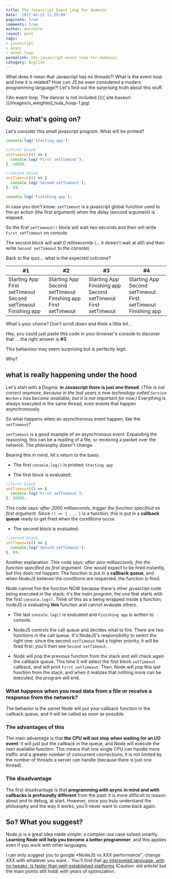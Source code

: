 ```yaml
---
title: The Javascript Event Loop for dummies
date: '2017-02-25 11:29:00'
paginate: true
comments: true
author: musikele
layout: post
tags:
- javascript
- async
- event loop
permalink: the-javascript-event-loop-for-dummies/
category: English
---
```

What does it mean that Javascript has no threads?! What is the event loop and how it is related? How can JS be even considered a modern programming language?! Let's find out the surprising truth about this stuff.

![An event loop. The dancer is not included.]({{ site.baseurl }}/images/o_weighted_hula_hoop-1.jpg)

## Quiz: what's going on?

Let's consider this small javascript program. What will be printed?

```javascript
console.log('Starting app');

//first block 
setTimeout(() => {
  console.log('First setTimeout');
}, 2000);

//second block 
setTimeout(() => {
  console.log('Second setTimeout');
}, 0);

console.log('Finishing app');
```

In case you don't know: `setTimeout` is a javascript global function used to fire an action (the first argument) when the delay (second argument) is elapsed.

So the first `setTimeout()` block will wait two seconds and then will write `First setTimeout` on console.

The second block will wait 0 milliseconds (... it doesn't wait at all!) and then write `Second setTimeout` to the console).

Back to the quiz... what is the expected outcome?

<table>

<thead>

<tr>

<th>#1</th>

<th>#2</th>

<th>#3</th>

<th>#4</th>

</tr>

</thead>

<tbody>

<tr>

<td>Starting App  
First setTimeout  
Second setTimeout  
Finishing app</td>

<td>Starting App  
Second setTimeout  
Finishing app  
First setTimeout</td>

<td>Starting App  
Finishing app  
Second setTimeout  
First setTimeout</td>

<td>Starting App  
Second setTimeout  
First setTimeout  
Finishing app</td>

</tr>

</tbody>

</table>

What's your choice? Don't scroll down and think a little bit...

Hey, you could just paste this code in your browser's console to discover that ... the right answer is **#3**.

This behaviour may seem surprising but is perfectly legit.

Why?

## what is really happening under the hood

Let's start with a Dogma: **in Javascript there is just one thread**. (_This is not correct anymore, because in the last years a new technology called `Service Workers` has become available; but it is not important for now._) Everything is always executed in the same thread, even events that happen asynchronously.

So what happens when an asynchronous event happen, like the `setTimeout`?

`setTimeout` is a good example of an asynchronous event. Expanding the reasoning, this can be a reading of a file, or receiving a packet over the network. The philosophy doesn't change.

Bearing this in mind, let's return to the basis.

*   The first `console.log()` is printed: `Starting app`

*   The first block is evaluated:

```javascript
//first block 
setTimeout(() => {
  console.log('First setTimeout');
}, 2000);
```

This code says: _after 2000 milliseconds, trigger the function specified as first argument_. Since `() => { ... }` is a function, this is put in a **callback queue** ready to get fired when the conditions occur.

*   The second block is evaluated:

```javascript
//second block 
setTimeout(() => {
  console.log('Second setTimeout');
}, 0);
```

Another explanation. This code says: _after zero milliseconds, fire the function specified as first argument_. One would expect to be fired instantly, but this does not happen: The function is put in a **callback queue**, and when NodeJS believes the conditions are respected, the function is fired.

Node cannot fire the function NOW because there's other javascript code being executed in the stack: it's the _main program_, the one that starts with the first `console.log()`. Think of this as a being wrapped inside a function; nodeJS is evaluating **this** function and cannot evaluate others.

*   The last `console.log()` is evaluated and `Finishing app` is written to console.

*   NodeJS controls the call queue and decides what to fire. There are two functions in the call queue. It's NodeJS's responsibility to select the right one: since the second `setTimeout` had a higher priority, it will be fired first: you'll then see `Second setTimeout`.

*   Node will pop the previous function from the stack and will check again the callback queue. This time it will select the first block `setTimeout` callback, and will print `First setTimeout`. Then, Node will pop this last function from the stack, and when it realizes that nothing more can be executed, the program will end.

### What happens when you read data from a file or receive a response from the network?

The behavior is the same! Node will put your callback function in the callback queue, and it will be called as soon as possible.

### The advantages of this

The main advantage is that **the CPU will not stop when waiting for an I/O event**: it will just put the callback in the queue, and Node will execute the next available function. This means that one single CPU can handle more traffic and a greater number of concurrent connections; it is not limited by the number of threads a server can handle (because there is just one thread).

### The disadvantage

The first disadvantage is that **programming with async in mind and with callbacks is profoundly different** from the past: it is more difficult to reason about and to debug, at start. However, once you truly understand the philosophy and the way it works, you'll never want to come back again.

## So? What you suggest?

Node.js is a great idea made simple: a complex use case solved smartly. **Learning Node will help you become a better programmer**, and this applies even if you work with other languages.

I can only suggest you to google *NodeJS vs XXX performance", change XXX with whatever you want... You'll find that [an interpreted language, with no tweaks, is faster than well-established platforms](https://dzone.com/articles/performance-comparison-between) (Caution: old article! but the main points still hold) with years of optimization.